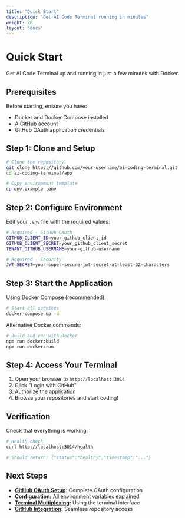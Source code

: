 ```yaml
---
title: "Quick Start"
description: "Get AI Code Terminal running in minutes"
weight: 20
layout: "docs"
---
```


# Quick Start

Get AI Code Terminal up and running in just a few minutes with Docker.

## Prerequisites

Before starting, ensure you have:
- Docker and Docker Compose installed
- A GitHub account
- GitHub OAuth application credentials

## Step 1: Clone and Setup

```bash
# Clone the repository
git clone https://github.com/your-username/ai-coding-terminal.git
cd ai-coding-terminal/app

# Copy environment template
cp env.example .env
```

## Step 2: Configure Environment

Edit your `.env` file with the required values:

```bash
# Required - GitHub OAuth
GITHUB_CLIENT_ID=your_github_client_id
GITHUB_CLIENT_SECRET=your_github_client_secret
TENANT_GITHUB_USERNAME=your-github-username

# Required - Security
JWT_SECRET=your-super-secure-jwt-secret-at-least-32-characters
```

## Step 3: Start the Application

Using Docker Compose (recommended):

```bash
# Start all services
docker-compose up -d
```

Alternative Docker commands:

```bash
# Build and run with Docker
npm run docker:build
npm run docker:run
```

## Step 4: Access Your Terminal

1. Open your browser to `http://localhost:3014`
2. Click "Login with GitHub"
3. Authorize the application
4. Browse your repositories and start coding!

## Verification

Check that everything is working:

```bash
# Health check
curl http://localhost:3014/health

# Should return: {"status":"healthy","timestamp":"..."}
```

## Next Steps

- **[GitHub OAuth Setup](/docs/getting-started/github-oauth/):** Complete OAuth configuration
- **[Configuration](/docs/getting-started/configuration/):** All environment variables explained
- **[Terminal Multiplexing](/docs/core-features/terminal-multiplexing/):** Using the terminal interface
- **[GitHub Integration](/docs/core-features/github-integration/):** Seamless repository access